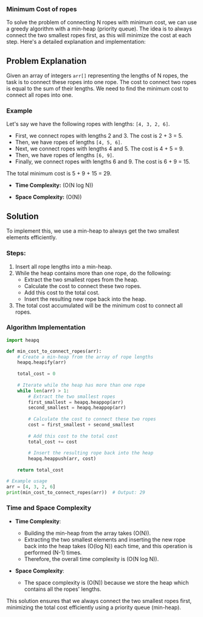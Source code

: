 ### Minimum Cost of ropes

To solve the problem of connecting N ropes with minimum cost, we can use a greedy algorithm with a min-heap (priority queue). The idea is to always connect the two smallest ropes first, as this will minimize the cost at each step. Here's a detailed explanation and implementation:

## Problem Explanation

Given an array of integers `arr[]` representing the lengths of N ropes, the task is to connect these ropes into one rope. The cost to connect two ropes is equal to the sum of their lengths. We need to find the minimum cost to connect all ropes into one.

### Example

Let's say we have the following ropes with lengths: `[4, 3, 2, 6]`.

- First, we connect ropes with lengths 2 and 3. The cost is 2 + 3 = 5.
- Then, we have ropes of lengths `[4, 5, 6]`.
- Next, we connect ropes with lengths 4 and 5. The cost is 4 + 5 = 9.
- Then, we have ropes of lengths `[6, 9]`.
- Finally, we connect ropes with lengths 6 and 9. The cost is 6 + 9 = 15.

The total minimum cost is 5 + 9 + 15 = 29.

- **Time Complexity:** \(O(N log N)\)

- **Space Complexity:** \(O(N)\)

## Solution

To implement this, we use a min-heap to always get the two smallest elements efficiently.

### Steps:
1. Insert all rope lengths into a min-heap.
2. While the heap contains more than one rope, do the following:
   - Extract the two smallest ropes from the heap.
   - Calculate the cost to connect these two ropes.
   - Add this cost to the total cost.
   - Insert the resulting new rope back into the heap.
3. The total cost accumulated will be the minimum cost to connect all ropes.

### Algorithm Implementation

```python
import heapq

def min_cost_to_connect_ropes(arr):
    # Create a min-heap from the array of rope lengths
    heapq.heapify(arr)
    
    total_cost = 0
    
    # Iterate while the heap has more than one rope
    while len(arr) > 1:
        # Extract the two smallest ropes
        first_smallest = heapq.heappop(arr)
        second_smallest = heapq.heappop(arr)
        
        # Calculate the cost to connect these two ropes
        cost = first_smallest + second_smallest
        
        # Add this cost to the total cost
        total_cost += cost
        
        # Insert the resulting rope back into the heap
        heapq.heappush(arr, cost)
    
    return total_cost

# Example usage
arr = [4, 3, 2, 6]
print(min_cost_to_connect_ropes(arr))  # Output: 29
```

### Time and Space Complexity

- **Time Complexity**:
  - Building the min-heap from the array takes \(O(N)\).
  - Extracting the two smallest elements and inserting the new rope back into the heap takes \(O(log N)\) each time, and this operation is performed \(N-1\) times.
  - Therefore, the overall time complexity is \(O(N log N)\).

- **Space Complexity**:
  - The space complexity is \(O(N)\) because we store the heap which contains all the ropes' lengths.

This solution ensures that we always connect the two smallest ropes first, minimizing the total cost efficiently using a priority queue (min-heap).